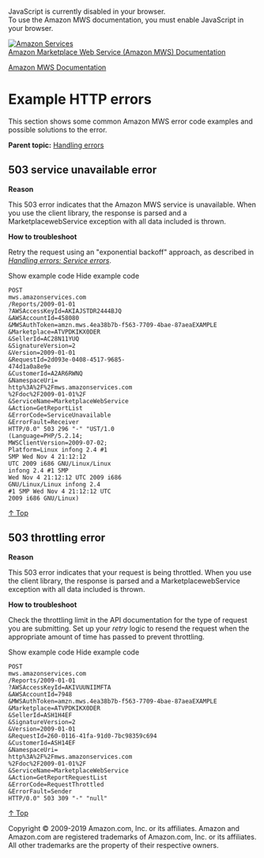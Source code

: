 <div id="MWSDX_noscript">

JavaScript is currently disabled in your browser.  
To use the Amazon MWS documentation, you must enable JavaScript in your
browser.

</div>

<div id="MWSDX_divtop">

[![Amazon
Services](https://images-na.ssl-images-amazon.com/images/G/08/mwsportal/fr_FR/amazonservices.gif
"Amazon Services")](http://services.amazon.fr)  
<span id="MWSDX_titlebar">[Amazon Marketplace Web Service (Amazon MWS)
Documentation](https://developer.amazonservices.fr/gp/mws/docs.html)</span>

</div>

<div id="MWSDX_divbottom">

<div id="MWSDX_divleft">

<div id="MWSDX_toc">

</div>

</div>

<div id="MWSDX_divright">

<div id="MWSDX_content">

<span id="MWSDX_breadcrumbs">[Amazon MWS
Documentation](https://developer.amazonservices.fr/gp/mws/docs.html)</span>

<div id="DG_ErrorMessages_Examples" class="nested0">

# Example HTTP errors

<div class="body">

This section shows some common <span class="ph">Amazon MWS</span> error
code examples and possible solutions to the error.

</div>

<div class="related-links">

<div class="familylinks">

<div class="parentlink">

**Parent topic:** [Handling errors](../dev_guide/DG_Errors.html)

</div>

</div>

</div>

<div id="ErrorMessages_Examples_503_error" class="topic nested1">

## 503 service unavailable error

<div class="body">

**Reason**

This 503 error indicates that the Amazon MWS service is unavailable.
When you use the client library, the response is parsed and a
MarketplacewebService exception with all data included is thrown.

**How to troubleshoot**

Retry the request using an "exponential backoff" approach, as described
in [*Handling errors: Service
errors*](../dev_guide/DG_Errors.html#ErrorMessages_Service_errors).

<div class="section">

<span class="ph expander"> <span class="keyword parmname xshow">Show
example code</span> <span class="keyword parmname xhide">Hide example
code</span> </span>

<div class="sectiondiv content">

``` pre codeblock
POST 
mws.amazonservices.com
/Reports/2009-01-01
?AWSAccessKeyId=AKIAJSTDR2444BJQ
&AWSAccountId=458080
&MWSAuthToken=amzn.mws.4ea38b7b-f563-7709-4bae-87aeaEXAMPLE
&Marketplace=ATVPDKIKX0DER
&SellerId=AC28N11YUQ
&SignatureVersion=2
&Version=2009-01-01
&RequestId=2d093e-0408-4517-9685-
474d1a0a8e9e
&CustomerId=A2AR6RWNQ
&NamespaceUri=
http%3A%2F%2Fmws.amazonservices.com
%2Fdoc%2F2009-01-01%2F
&ServiceName=MarketplaceWebService
&Action=GetReportList
&ErrorCode=ServiceUnavailable
&ErrorFault=Receiver 
HTTP/0.0" 503 296 "-" "UST/1.0 
(Language=PHP/5.2.14; 
MWSClientVersion=2009-07-02; 
Platform=Linux infong 2.4 #1 
SMP Wed Nov 4 21:12:12 
UTC 2009 i686 GNU/Linux/Linux 
infong 2.4 #1 SMP 
Wed Nov 4 21:12:12 UTC 2009 i686 
GNU/Linux/Linux infong 2.4 
#1 SMP Wed Nov 4 21:12:12 UTC 
2009 i686 GNU/Linux)
```

[↑
Top](#DG_ErrorMessages_Examples)

</div>

</div>

</div>

</div>

<div id="ErrorMessages_Examples_503_throttling_error" class="topic nested1">

## 503 throttling error

<div class="body">

<div class="section">

**Reason**

This 503 error indicates that your request is being throttled. When you
use the client library, the response is parsed and a
MarketplacewebService exception with all data included is thrown.

**How to troubleshoot**

Check the throttling limit in the API documentation for the type of
request you are submitting. Set up your *retry* logic to resend the
request when the appropriate amount of time has passed to prevent
throttling.

<span class="ph expander"> <span class="keyword parmname xshow">Show
example code</span> <span class="keyword parmname xhide">Hide example
code</span> </span>

<div class="sectiondiv content">

``` pre codeblock
POST 
mws.amazonservices.com
/Reports/2009-01-01
?AWSAccessKeyId=AKIVUUNIIMFTA
&AWSAccountId=7948
&MWSAuthToken=amzn.mws.4ea38b7b-f563-7709-4bae-87aeaEXAMPLE
&Marketplace=ATVPDKIKX0DER
&SellerId=ASH1H4EF
&SignatureVersion=2
&Version=2009-01-01
&RequestId=260-0116-41fa-91d0-7bc98359c694
&CustomerId=ASH14EF
&NamespaceUri=
http%3A%2F%2Fmws.amazonservices.com
%2Fdoc%2F2009-01-01%2F
&ServiceName=MarketplaceWebService
&Action=GetReportRequestList
&ErrorCode=RequestThrottled
&ErrorFault=Sender
HTTP/0.0" 503 309 "-" "null"
```

[↑ Top](#ErrorMessages_Examples_503_throttling_error)

</div>

</div>

</div>

</div>

</div>

<div id="MWSDX_footer">

Copyright © 2009-2019 Amazon.com, Inc. or its affiliates. Amazon and
Amazon.com are registered trademarks of Amazon.com, Inc. or its
affiliates. All other trademarks are the property of their respective
owners.

</div>

</div>

</div>

<div style="clear: both;">

</div>

</div>
